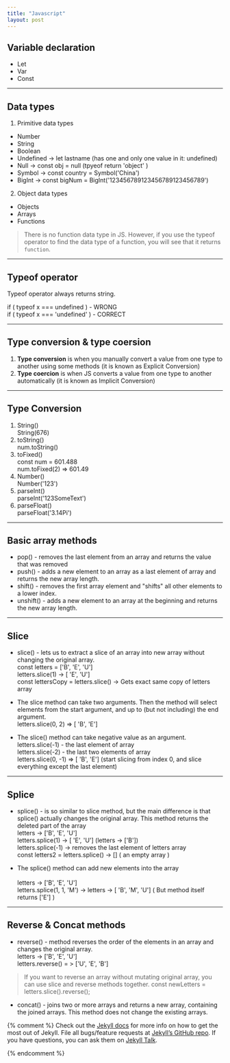 ```yaml
---
title: "Javascript"
layout: post
---
```


## Variable declaration
* Let
* Var
* Const

---

## Data types
1. Primitive data types
  * Number
  * String
  * Boolean
  * Undefined -> let lastname (has one and only one value in it: undefined)
  * Null -> const obj = null (tpyeof return 'object' )
  * Symbol -> const country = Symbol('China')
  * BigInt -> const bigNum = BigInt('123456789123456789123456789')

   
2. Object data types
  * Objects
  * Arrays
  * Functions

> There is no function data type in JS. However, if you use the typeof operator to find the data type of a function, you will see that it returns `function`.

---

## Typeof operator
Typeof operator always returns string.

if ( typeof x === undefined )  -  WRONG  
if ( typeof x === 'undefined' )  -  CORRECT

---

## Type conversion & type coersion
1. **Type conversion** is when you manually convert a value from one type to another using some methods (it is known as Explicit Conversion)
2. **Type coercion** is when JS converts a value from one type to another automatically (it is known as Implicit Conversion)

---

## Type Conversion
1. String()  
  String(676)  
2. toString()  
  num.toString()
3. toFixed()  
  const num = 601.488  
  num.toFixed(2) => 601.49
4. Number()  
  Number('123')  
5. parseInt()  
  parseInt('123SomeText')  
6. parseFloat()  
  parseFloat('3.14Pi')

---

## Basic array methods
* pop() - removes the last element from an array and returns the value that was removed
* push() - adds a new element to an array as a last element of array and returns the new array length.
* shift() - removes the first array element and "shifts" all other elements to a lower index.
* unshift() - adds a new element to an array at the beginning and returns the new array length.

---

## Slice
* slice() - lets us to extract a slice of an array into new array without changing the original array.  
  const letters = ['B', 'E', 'U']  
  letters.slice(1) -> [ 'E', 'U']  
  const lettersCopy = letters.slice() -> Gets exact same copy of letters array  

* The slice method can take two arguments. Then the method will select elements from the start argument, and up to (but not including) the end argument.  
  letters.slice(0, 2) => [ 'B', 'E']

* The slice() method can take negative value as an argument.
  letters.slice(-1) - the last element of array  
  letters.slice(-2) - the last two elements of array  
  letters.slice(0, -1) => [ 'B', 'E'] (start slicing from index 0, and slice everything except the last element) 

---

## Splice
* splice() - is so similar to slice method, but the main difference is that splice() actually changes the original array. This method returns the deleted part of the array  
  letters -> ['B', 'E', 'U']<br>
  letters.splice(1) -> [ 'E', 'U'] (letters -> ['B'])<br>
  letters.splice(-1) -> removes the last element of letters array<br>
  const letters2 = letters.splice() -> []  ( an empty array )

* The splice() method can add new elements into the array<br>  
  letters -> ['B', 'E', 'U']<br>
  letters.splice(1, 1, 'M') -> letters -> [ 'B', 'M', 'U'] ( But method itself returns ['E'] )

---

## Reverse & Concat methods
* reverse() - method reverses the order of the elements in an array and changes the original array.  
  letters -> ['B', 'E', 'U']  
  letters.reverse() = > ['U', 'E', 'B']

> If you want to reverse an array without mutating original array, you can use slice and reverse methods together.
  const newLetters = letters.slice().reverse();

* concat() - joins two or more arrays and returns a new array, containing the joined arrays. This method does not change the existing arrays. 

{% comment %}
Check out the [Jekyll docs][jekyll-docs] for more info on how to get the most out of Jekyll. File all bugs/feature requests at [Jekyll’s GitHub repo][jekyll-gh]. If you have questions, you can ask them on [Jekyll Talk][jekyll-talk].

[jekyll-docs]: http://jekyllrb.com/docs/home
[jekyll-gh]:   https://github.com/jekyll/jekyll
[jekyll-talk]: https://talk.jekyllrb.com/
{% endcomment %}

